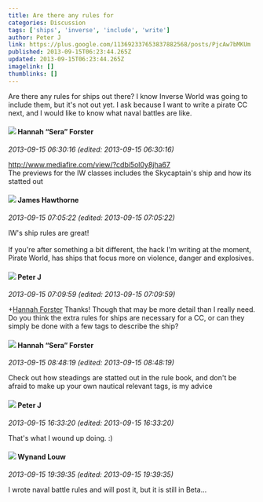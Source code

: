 ```yaml
---
title: Are there any rules for
categories: Discussion
tags: ['ships', 'inverse', 'include', 'write']
author: Peter J
link: https://plus.google.com/113692337653837882568/posts/PjcAw7bMKUm
published: 2013-09-15T06:23:44.265Z
updated: 2013-09-15T06:23:44.265Z
imagelink: []
thumblinks: []
---
```


Are there any rules for ships out there? I know Inverse World was going to include them, but it&#39;s not out yet. I ask because I want to write a pirate CC next, and I would like to know what naval battles are like. 
<div id='comment z13dhf0zppfmjfxgb04cihx5it3pexugm20'>
  <h4><img src='{{site.baseurl}}//images/avatars/105149460475600709454_photo.jpg'> Hannah “Sera” Forster</h4>
      <p><cite>2013-09-15 06:30:16 (edited: 2013-09-15 06:30:16)</cite></p>
        <p><a href="http://www.mediafire.com/view/?cdbi5ol0y8jha67" class="ot-anchor">http://www.mediafire.com/view/?cdbi5ol0y8jha67</a><br />The previews for the IW classes includes the Skycaptain&#39;s ship and how its statted out</p>
</div>
        

<div id='comment z13dhf0zppfmjfxgb04cihx5it3pexugm20'>
  <h4><img src='{{site.baseurl}}//images/avatars/105474339582381748699_photo.jpg'> James Hawthorne</h4>
      <p><cite>2013-09-15 07:05:22 (edited: 2013-09-15 07:05:22)</cite></p>
        <p>IW&#39;s ship rules are great!<br /><br />If you&#39;re after something a bit different, the hack I&#39;m writing at the moment, Pirate World, has ships that focus more on violence, danger and explosives.</p>
</div>
        

<div id='comment z13dhf0zppfmjfxgb04cihx5it3pexugm20'>
  <h4><img src='{{site.baseurl}}//images/avatars/113692337653837882568_photo.jpg'> Peter J</h4>
      <p><cite>2013-09-15 07:09:59 (edited: 2013-09-15 07:09:59)</cite></p>
        <p><span class="proflinkWrapper"><span class="proflinkPrefix">+</span><a class="proflink" href="https://plus.google.com/105149460475600709454" oid="105149460475600709454">Hannah Forster</a></span> Thanks! Though that may be more detail than I really need. Do you think the extra rules for ships are necessary for a CC, or can they simply be done with a few tags to describe the ship?</p>
</div>
        

<div id='comment z13dhf0zppfmjfxgb04cihx5it3pexugm20'>
  <h4><img src='{{site.baseurl}}//images/avatars/105149460475600709454_photo.jpg'> Hannah “Sera” Forster</h4>
      <p><cite>2013-09-15 08:48:19 (edited: 2013-09-15 08:48:19)</cite></p>
        <p>Check out how steadings are statted out in the rule book, and don&#39;t be afraid to make up your own nautical relevant tags, is my advice</p>
</div>
        

<div id='comment z13dhf0zppfmjfxgb04cihx5it3pexugm20'>
  <h4><img src='{{site.baseurl}}//images/avatars/113692337653837882568_photo.jpg'> Peter J</h4>
      <p><cite>2013-09-15 16:33:20 (edited: 2013-09-15 16:33:20)</cite></p>
        <p>That&#39;s what I wound up doing. :)</p>
</div>
        

<div id='comment z13dhf0zppfmjfxgb04cihx5it3pexugm20'>
  <h4><img src='{{site.baseurl}}//images/avatars/111256963556395023796_photo.jpg'> Wynand Louw</h4>
      <p><cite>2013-09-15 19:39:35 (edited: 2013-09-15 19:39:35)</cite></p>
        <p>I wrote naval battle rules and will post it, but it is still in Beta...</p>
</div>
        